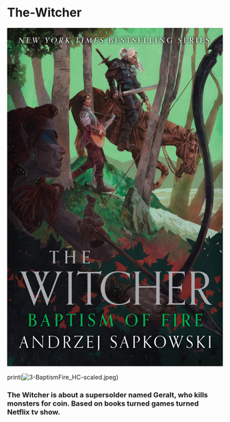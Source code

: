 # The-Witcher

![The Witcher](3-BaptismFire_HC-scaled.jpeg)

print(<img src="3-BaptismFire_HC-scaled" alt="3-BaptismFire_HC-scaled.jpeg" width="150"/>)

### The Witcher is about a supersolder named Geralt, who kills monsters for coin. Based on books turned games turned Netflix tv show.